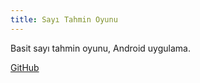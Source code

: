 ```yaml
---
title: Sayı Tahmin Oyunu
---
```

Basit sayı tahmin oyunu, Android uygulama.

[GitHub](https://github.com/FatihEmin48/Sayi_Tahmin_Oyunu)